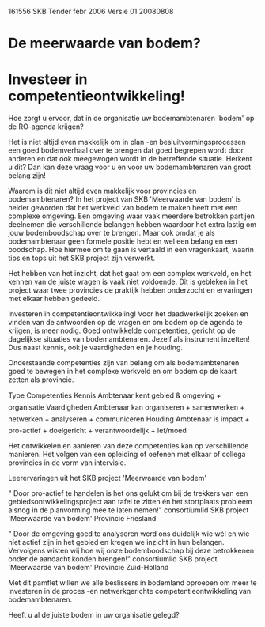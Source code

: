  161556 SKB Tender febr 2006 Versie 01 20080808 

# De meerwaarde van bodem? 

# Investeer in competentieontwikkeling! 

Hoe zorgt u ervoor, dat in de organisatie uw bodemambtenaren 'bodem' op de RO-agenda krijgen? 

Het is niet altijd even makkelijk om in plan -en besluitvormingsprocessen een goed bodemverhaal over te brengen dat goed begrepen wordt door anderen en dat ook meegewogen wordt in de betreffende situatie. Herkent u dit? Dan kan deze vraag voor u en voor uw bodemambtenaren van groot belang zijn! 

Waarom is dit niet altijd even makkelijk voor provincies en bodemambtenaren? In het project van SKB 'Meerwaarde van bodem' is helder geworden dat het werkveld van bodem te maken heeft met een complexe omgeving. Een omgeving waar vaak meerdere betrokken partijen deelnemen die verschillende belangen hebben waardoor het extra lastig om jouw bodemboodschap over te brengen. Maar ook omdat je als bodemambtenaar geen formele positie hebt en wel een belang en een boodschap. Hoe hiermee om te gaan is vertaald in een vragenkaart, waarin tips en tops uit het SKB project zijn verwerkt. 

Het hebben van het inzicht, dat het gaat om een complex werkveld, en het kennen van de juiste vragen is vaak niet voldoende. Dit is gebleken in het project waar twee provincies de praktijk hebben onderzocht en ervaringen met elkaar hebben gedeeld. 

Investeren in competentieontwikkeling! Voor het daadwerkelijk zoeken en vinden van de antwoorden op de vragen en om bodem op de agenda te krijgen, is meer nodig. Goed ontwikkelde competenties, gericht op de dagelijkse situaties van bodemambtenaren. Jezelf als instrument inzetten! Dus naast kennis, ook je vaardigheden en je houding. 

Onderstaande competenties zijn van belang om als bodemambtenaren goed te bewegen in het complexe werkveld en om bodem op de kaart zetten als provincie. 

Type Competenties Kennis Ambtenaar kent gebied & omgeving + organisatie Vaardigheden Ambtenaar kan organiseren + samenwerken + netwerken + analyseren + communiceren Houding Ambtenaar is impact + pro-actief + doelgericht + verantwoordelijk + lef/moed 

Het ontwikkelen en aanleren van deze competenties kan op verschillende manieren. Het volgen van een opleiding of oefenen met elkaar of collega provincies in de vorm van intervisie. 

Leerervaringen uit het SKB project 'Meerwaarde van bodem' 

" Door pro-actief te handelen is het ons gelukt om bij de trekkers van een gebiedsontwikkelingsproject aan tafel te zitten én het stortplaats probleem alsnog in de planvorming mee te laten nemen!" consortiumlid SKB project 'Meerwaarde van bodem' Provincie Friesland 

" Door de omgeving goed te analyseren werd ons duidelijk wie wél en wie níet actief zijn in het gebied en kregen we inzicht in hun belangen. Vervolgens wisten wij hoe wij onze bodemboodschap bij deze betrokkenen onder de aandacht konden brengen!" consortiumlid SKB project 'Meerwaarde van bodem' Provincie Zuid-Holland 

Met dit pamflet willen we alle beslissers in bodemland oproepen om meer te investeren in de proces -en netwerkgerichte competentieontwikkeling van bodemambtenaren. 

 Heeft u al de juiste bodem in uw organisatie gelegd? 



